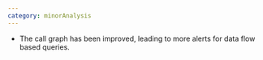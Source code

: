 ```yaml
---
category: minorAnalysis
---
```

* The call graph has been improved, leading to more alerts for data flow based queries.
